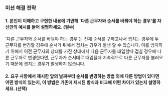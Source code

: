 ### 미션 해결 전략

#### 1. 본인이 이해하고 구현한 내용에 기반해 '다른 근무자와 순서를 바꿔야 하는 경우'를 자신만의 예시를 들어 설명하세요. (필수)

'다른 근무자와 순서를 바꿔야 하는 경우'는 전체 순서를 구하고나서 겹치는 경우에 두 근무자를 변경할 경우에 순서가 뒤에서 겹치는 경우가 발생 할 수 있습니다.
이를 방지하기 위해서 이전 근무자의 상태를 가진 상태에서 다음 근무자를 대입할때 겹칠 경우에 다른 근무자로 변경한다면,
근무자가 순서데로 대입될때 지속적으로 다른 근무자를 불러오기 때문에 겹치는 경우가 발생하지 않습니다.

#### 2. 요구 사항에서 제시한 앞의 날짜부터 순서를 변경하는 방법 외에 다른 방법이 있다면 어떤 방식이 있는지, 이 방법은 기존에 제시된 방식과 비교해 어떤 차이가 있는지 설명하세요. (선택)
